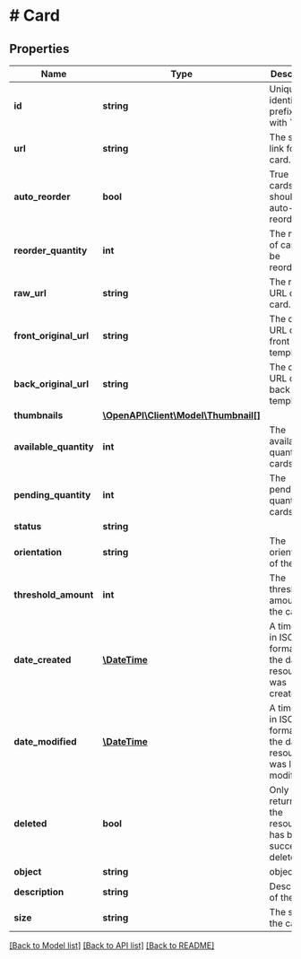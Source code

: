 # # Card

## Properties

Name | Type | Description | Notes
------------ | ------------- | ------------- | -------------
**id** | **string** | Unique identifier prefixed with &#x60;card_&#x60;. |
**url** | **string** | The signed link for the card. |
**auto_reorder** | **bool** | True if the cards should be auto-reordered. | [default to false]
**reorder_quantity** | **int** | The number of cards to be reordered. |
**raw_url** | **string** | The raw URL of the card. |
**front_original_url** | **string** | The original URL of the front template. |
**back_original_url** | **string** | The original URL of the back template. |
**thumbnails** | [**\OpenAPI\Client\Model\Thumbnail[]**](Thumbnail.md) |  |
**available_quantity** | **int** | The available quantity of cards. | [default to 0]
**pending_quantity** | **int** | The pending quantity of cards. | [default to 0]
**status** | **string** |  |
**orientation** | **string** | The orientation of the card. | [default to ORIENTATION_HORIZONTAL]
**threshold_amount** | **int** | The threshold amount of the card | [default to 0]
**date_created** | [**\DateTime**](\DateTime.md) | A timestamp in ISO 8601 format of the date the resource was created. |
**date_modified** | [**\DateTime**](\DateTime.md) | A timestamp in ISO 8601 format of the date the resource was last modified. |
**deleted** | **bool** | Only returned if the resource has been successfully deleted. | [optional]
**object** | **string** | object | [default to OBJECT_CARD]
**description** | **string** | Description of the card. | [optional]
**size** | **string** | The size of the card | [optional] [default to SIZE__2_125X3_375]

[[Back to Model list]](../../README.md#models) [[Back to API list]](../../README.md#endpoints) [[Back to README]](../../README.md)
